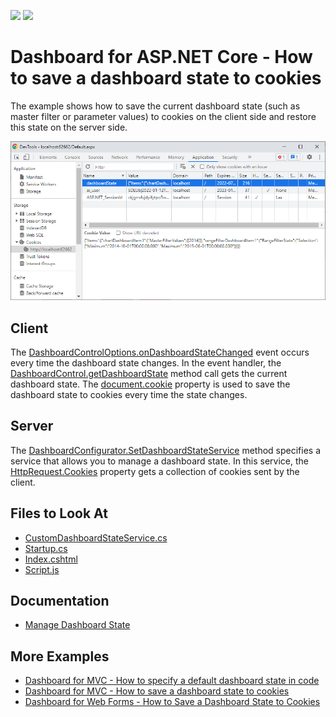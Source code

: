<!-- default badges list -->
![](https://img.shields.io/endpoint?url=https://codecentral.devexpress.com/api/v1/VersionRange/520044055/21.2.8%2B)
[![](https://img.shields.io/badge/📖_How_to_use_DevExpress_Examples-e9f6fc?style=flat-square)](https://docs.devexpress.com/GeneralInformation/403183)
<!-- default badges end -->
# Dashboard for ASP.NET Core - How to save a dashboard state to cookies

The example shows how to save the current dashboard state (such as master filter or parameter values) to cookies on the client side and restore this state on the server side.

![](web-dashboard-cookies.png)

## Client

The [DashboardControlOptions.onDashboardStateChanged](https://docs.devexpress.com/Dashboard/js-DevExpress.Dashboard.DashboardControlOptions?p=netframework#js_devexpress_dashboard_dashboardcontroloptions_ondashboardstatechanged) event occurs every time the dashboard state changes. In the event handler, the [DashboardControl.getDashboardState](https://docs.devexpress.com/Dashboard/js-DevExpress.Dashboard.DashboardControl?p=netframework#js_devexpress_dashboard_dashboardcontrol_getdashboardstate) method call gets the current dashboard state. The [document.cookie](https://www.w3schools.com/js/js_cookies.asp) property is used to save the dashboard state to cookies every time the state changes.

## Server

The [DashboardConfigurator.SetDashboardStateService](https://docs.devexpress.com/Dashboard/DevExpress.DashboardWeb.DashboardConfigurator.SetDashboardStateService(DevExpress.DashboardWeb.IDashboardStateService)) method
specifies a service that allows you to manage a dashboard state. In this service, the [HttpRequest.Cookies](https://docs.microsoft.com/en-us/dotnet/api/microsoft.aspnetcore.http.httprequest.cookies) property gets a collection of cookies sent by the client.

## Files to Look At

* [CustomDashboardStateService.cs](./CS/WebDashboardAspNetCore/CustomDashboardStateService.cs)
* [Startup.cs](./CS/WebDashboardAspNetCore/Startup.cs#L39)
* [Index.cshtml](../CS/WebDashboardAspNetCore/Views/Home/Index.cshtml)
* [Script.js](./CS/WebDashboardAspNetCore/wwwroot/js/Script.js)

## Documentation

- [Manage Dashboard State](https://docs.devexpress.com/Dashboard/119997/web-dashboard/aspnet-core-dashboard-control/manage-dashboard-state)

## More Examples

- [Dashboard for MVC - How to specify a default dashboard state in code](https://github.com/DevExpress-Examples/asp-net-mvc-dashboard-specify-default-state-in-code)
- [Dashboard for MVC - How to save a dashboard state to cookies](https://github.com/DevExpress-Examples/mvc-dashboard-save-dashboard-state-to-cookies)
- [Dashboard for Web Forms - How to Save a Dashboard State to Cookies](https://github.com/DevExpress-Examples/asp-net-web-forms-dashboard-save-dashboard-state-to-cookies)
